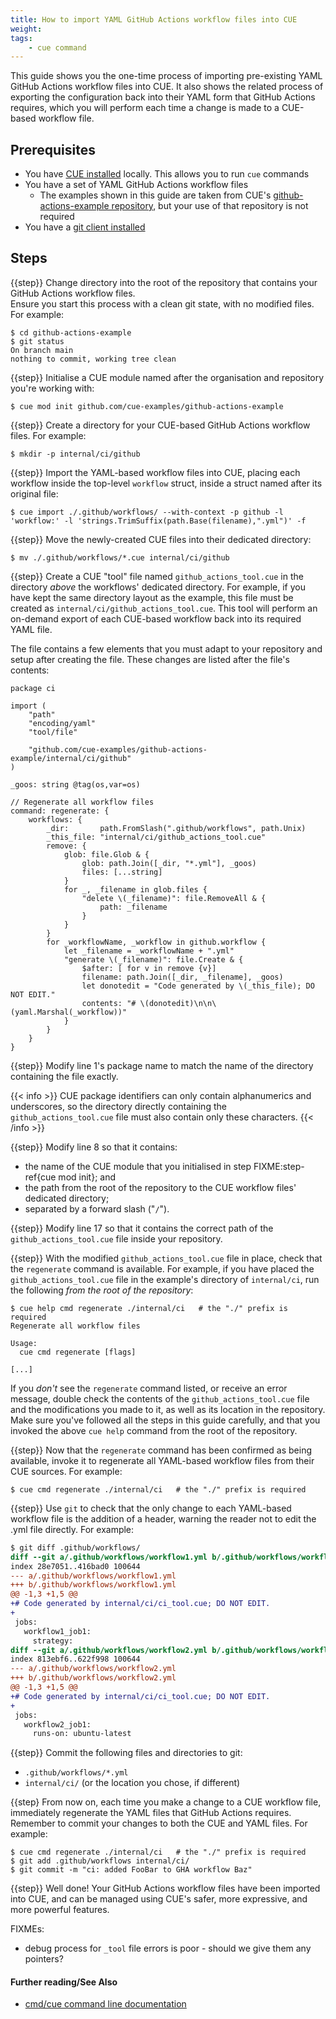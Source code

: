 ```yaml
---
title: How to import YAML GitHub Actions workflow files into CUE
weight:
tags:
    - cue command
---
```


This guide shows you the one-time process of importing pre-existing YAML GitHub
Actions workflow files into CUE. It also shows the related process of exporting
the configuration back into their YAML form that GitHub Actions requires, which
you will perform each time a change is made to a CUE-based workflow file.

## Prerequisites

- You have [CUE installed](https://cuelang.org/docs/install/) locally. This
  allows you to run `cue` commands
- You have a set of YAML GitHub Actions workflow files
  - The examples shown in this guide are taken from CUE's
    [github-actions-example repository](https://github.com/cue-examples/github-actions-example/tree/main/.github/workflows),
    but your use of that repository is not required
- You have a [git client installed](https://git-scm.com/downloads)

## Steps

{{step}}
Change directory into the root of the repository that contains your GitHub
Actions workflow files.\
Ensure you start this process with a clean git state, with no modified files.
For example:

```console
$ cd github-actions-example
$ git status
On branch main
nothing to commit, working tree clean
```

{{step}}
Initialise a CUE module named after the organisation and repository you're
working with:

```console
$ cue mod init github.com/cue-examples/github-actions-example
```

{{step}}
Create a directory for your CUE-based GitHub Actions workflow files. For
example:

```console
$ mkdir -p internal/ci/github
```

{{step}}
Import the YAML-based workflow files into CUE, placing each workflow inside the
top-level `workflow` struct, inside a struct named after its original file:

```console
$ cue import ./.github/workflows/ --with-context -p github -l 'workflow:' -l 'strings.TrimSuffix(path.Base(filename),".yml")' -f
```

{{step}}
Move the newly-created CUE files into their dedicated directory:

```console
$ mv ./.github/workflows/*.cue internal/ci/github
```

{{step}}
Create a CUE "tool" file named `github_actions_tool.cue` in the directory
*above* the workflows' dedicated directory. For example, if you have kept the
same directory layout as the example, this file must be created as
`internal/ci/github_actions_tool.cue`. This tool will perform an on-demand
export of each CUE-based workflow back into its required YAML file.

The file contains a few elements that you must adapt to your repository and
setup after creating the file. These changes are listed after the file's
contents:

```text {title="internal/ci/github_actions_tool.cue", linenos=table}
package ci

import (
	"path"
	"encoding/yaml"
	"tool/file"

	"github.com/cue-examples/github-actions-example/internal/ci/github"
)

_goos: string @tag(os,var=os)

// Regenerate all workflow files
command: regenerate: {
	workflows: {
		_dir:       path.FromSlash(".github/workflows", path.Unix)
		_this_file: "internal/ci/github_actions_tool.cue"
		remove: {
			glob: file.Glob & {
				glob: path.Join([_dir, "*.yml"], _goos)
				files: [...string]
			}
			for _, _filename in glob.files {
				"delete \(_filename)": file.RemoveAll & {
					path: _filename
				}
			}
		}
		for _workflowName, _workflow in github.workflow {
			let _filename = _workflowName + ".yml"
			"generate \(_filename)": file.Create & {
				$after: [ for v in remove {v}]
				filename: path.Join([_dir, _filename], _goos)
				let donotedit = "Code generated by \(_this_file); DO NOT EDIT."
				contents: "# \(donotedit)\n\n\(yaml.Marshal(_workflow))"
			}
		}
	}
}
```

{{step}}
Modify line 1's package name to match the name of the directory containing the
file exactly.

{{< info >}}
CUE package identifiers can only contain alphanumerics and underscores, so the
directory directly containing the `github_actions_tool.cue` file must also
contain only these characters.
{{< /info >}}

{{step}}
Modify line 8 so that it contains:
- the name of the CUE module that you initialised in step FIXME:step-ref{cue
  mod init}; and
- the path from the root of the repository to the CUE workflow files' dedicated
  directory;
- separated by a forward slash ("`/`").

{{step}}
Modify line 17 so that it contains the correct path of the
`github_actions_tool.cue` file inside your repository.

{{step}}
With the modified `github_actions_tool.cue` file in place, check that the
`regenerate` command is available. For example, if you have placed the
`github_actions_tool.cue` file in the example's directory of `internal/ci`, run
the following *from the root of the repository*:

```console
$ cue help cmd regenerate ./internal/ci   # the "./" prefix is required
Regenerate all workflow files

Usage:
  cue cmd regenerate [flags]

[...]
```

If you *don't* see the `regenerate` command listed, or receive an error
message, double check the contents of the `github_actions_tool.cue` file and
the modifications you made to it, as well as its location in the repository.
Make sure you've followed all the steps in this guide carefully, and that you
invoked the above `cue help` command from the root of the repository.

{{step}}
Now that the `regenerate` command has been confirmed as being available, invoke
it to regenerate all YAML-based workflow files from their CUE sources. For
example:

```console
$ cue cmd regenerate ./internal/ci   # the "./" prefix is required
```

{{step}}
Use `git` to check that the only change to each YAML-based workflow file is the
addition of a header, warning the reader not to edit the .yml file directly.
For example:

```diff
$ git diff .github/workflows/
diff --git a/.github/workflows/workflow1.yml b/.github/workflows/workflow1.yml
index 28e7051..416bad0 100644
--- a/.github/workflows/workflow1.yml
+++ b/.github/workflows/workflow1.yml
@@ -1,3 +1,5 @@
+# Code generated by internal/ci/ci_tool.cue; DO NOT EDIT.
+
 jobs:
   workflow1_job1:
     strategy:
diff --git a/.github/workflows/workflow2.yml b/.github/workflows/workflow2.yml
index 813ebf6..622f998 100644
--- a/.github/workflows/workflow2.yml
+++ b/.github/workflows/workflow2.yml
@@ -1,3 +1,5 @@
+# Code generated by internal/ci/ci_tool.cue; DO NOT EDIT.
+
 jobs:
   workflow2_job1:
     runs-on: ubuntu-latest
```

{{step}}
Commit the following files and directories to git:
- `.github/workflows/*.yml`
- `internal/ci/` (or the location you chose, if different)

{{step}
From now on, each time you make a change to a CUE workflow file, immediately
regenerate the YAML files that GitHub Actions requires. Remember to commit your
changes to both the CUE and YAML files. For example:

```console
$ cue cmd regenerate ./internal/ci   # the "./" prefix is required
$ git add .github/workflows internal/ci/
$ git commit -m "ci: added FooBar to GHA workflow Baz"
```

{{step}}
Well done! Your GitHub Actions workflow files have been imported into CUE, and
can be managed using CUE's safer, more expressive, and more powerful features.

FIXMEs:

- debug process for `_tool` file errors is poor - should we give them any pointers?

#### Further reading/See Also

- [cmd/cue command line documentation](https://cue.googlesource.com/cue/+/refs/tags/v0.2.0/doc/cmd/cue.md)
